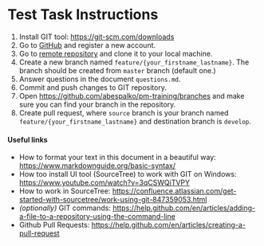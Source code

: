 # Test Task Instructions

1. Install GIT tool: https://git-scm.com/downloads 
2. Go to [GitHub](https://github.com) and register a new account.
3. Go to [remote repository](https://github.com/abespalko/pm-training) and clone it to your local machine.
4. Create a new branch named `feature/{your_firstname_lastname}`. The branch should be created from `master` branch (default one.)
5. Answer questions in the document `questions.md`.
6. Commit and push changes to GIT repository.
7. Open https://github.com/abespalko/pm-training/branches and make sure you can find your branch in the repository.
7. Create pull request, where `source` branch is your branch named `feature/{your_firstname_lastname}` and destination branch is `develop`.

#### Useful links

- How to format your text in this document in a beautiful way: https://www.markdownguide.org/basic-syntax/ 
- How too install UI tool (SourceTree) to work with GIT on Windows: https://www.youtube.com/watch?v=3qCSWQiTVPY
- How to work in SourceTree: https://confluence.atlassian.com/get-started-with-sourcetree/work-using-git-847359053.html
- <em>(optionally)</em> GIT commands: https://help.github.com/en/articles/adding-a-file-to-a-repository-using-the-command-line
- Github Pull Requests: https://help.github.com/en/articles/creating-a-pull-request
